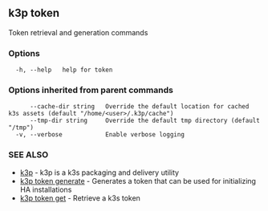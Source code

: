 ## k3p token

Token retrieval and generation commands

### Options

```
  -h, --help   help for token
```

### Options inherited from parent commands

```
      --cache-dir string   Override the default location for cached k3s assets (default "/home/<user>/.k3p/cache")
      --tmp-dir string     Override the default tmp directory (default "/tmp")
  -v, --verbose            Enable verbose logging
```

### SEE ALSO

* [k3p](k3p.md)	 - k3p is a k3s packaging and delivery utility
* [k3p token generate](k3p_token_generate.md)	 - Generates a token that can be used for initializing HA installations
* [k3p token get](k3p_token_get.md)	 - Retrieve a k3s token

